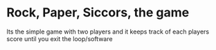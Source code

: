 # Rock, Paper, Siccors, the game
Its the simple game with two players and it keeps track of each players score until you exit the loop/software
